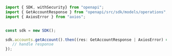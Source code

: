 <!-- Start SDK Example Usage -->
```typescript
import { SDK, withSecurity} from "openapi";
import { GetAccountResponse } from "openapi/src/sdk/models/operations";
import { AxiosError } from "axios";


const sdk = new SDK();

sdk.accounts.getAccount().then((res: GetAccountResponse | AxiosError) => {
   // handle response
});
```
<!-- End SDK Example Usage -->